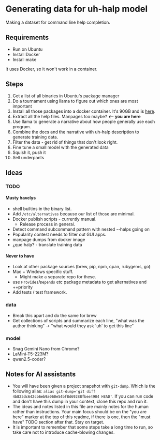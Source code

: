 # Generating data for uh-halp model

Making a dataset for command line help completion.

## Requirements

* Run on Ubuntu
* Install Docker
* Install make

It uses Docker, so it won't work in a container.

## Steps

1. Get a list of all binaries in Ubuntu's package manager
2. Do a tournament using llama to figure out which ones are most important
3. Install all those packages into a docker container. It's 90GB and is
   [here](https://hub.docker.com/repository/docker/bitplane1/uh-halp-data-binaries/).
4. Extract all the help files. Manpages too maybe? **<-- you are here**
5. Use llama to generate a narrative about how people generally use each program.
6. Combine the docs and the narrative with uh-halp description to generate
   training data.
7. Filter the data - get rid of things that don't look right.
8. Fine tune a small model with the generated data
9. Squish it, push it
10. Sell underpants

## Ideas

### TODO

#### Musty havelys

* shell builtins in the binary list.
* Add `/etc/alternatives` because our list of those are minimal.
* Docker publish scripts - currently manual.
  * Release process in general.
* Detect command subcommand pattern with nested --halps going on 
* Popularity contest needs to filter out GUI apps.
* manpage dumps from docker image
* ¿que halp? - translate training data

#### Never to have

* Look at other package sources (brew, pip, npm, cpan, rubygems, go)
* Mac + Windows specific stuff.
  * Might make a separate repo for these. 
* use `Provides`/`Depends` etc package metadata to get alternatives and
  ++priority
* Add tests / test framework.

### data

* Break this apart and do the same for brew
* Get collections of scripts and summarize each line,
  "what was the author thinking" -> "what would they ask 'uh' to get this line"

### model

* Snag Gemini Nano from Chrome?
* LaMini-T5-223M?
* qwen2.5-coder?


## Notes for AI assistants

* You will have been given a project snapshot with `git-dump`. Which is the
  following alias:
  `alias git-dump='git diff 4b825dc642cb6eb9a060e54bf8d69288fbee4904 HEAD'`.
  If you can run code and don't have this dump in your context, clone this
  repo and run it.
* The ideas and notes listed in this file are mainly notes for the human
  rather than instructions. Your main focus should be on the "you are here"
  marker at the top of this readme, if there is one, then the "must have"
  TODO section after that. Stay on target.
* It is important to remember that some steps take a long time to run, so
  take care not to introduce cache-blowing changes.

